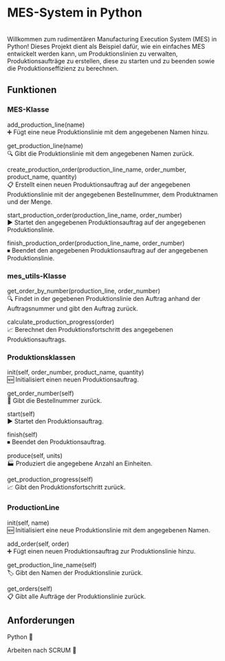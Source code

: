 <h1>MES-System in Python</h1>
</br>
Willkommen zum rudimentären Manufacturing Execution System (MES) in Python! Dieses Projekt dient als Beispiel dafür, wie ein einfaches MES entwickelt werden kann, um Produktionslinien zu verwalten, Produktionsaufträge zu erstellen, diese zu starten und zu beenden sowie die Produktionseffizienz zu berechnen.

<h2>Funktionen</h2>

<h3>MES-Klasse</h3>

add_production_line(name)
</br>
➕ Fügt eine neue Produktionslinie mit dem angegebenen Namen hinzu.

get_production_line(name)
</br>
🔍 Gibt die Produktionslinie mit dem angegebenen Namen zurück.

create_production_order(production_line_name, order_number, product_name, quantity)
</br>
📋 Erstellt einen neuen Produktionsauftrag auf der angegebenen Produktionslinie mit der angegebenen Bestellnummer, dem Produktnamen und der Menge.

start_production_order(production_line_name, order_number)
</br>
▶️ Startet den angegebenen Produktionsauftrag auf der angegebenen Produktionslinie.

finish_production_order(production_line_name, order_number)
</br>
⏹ Beendet den angegebenen Produktionsauftrag auf der angegebenen Produktionslinie.

<h3>mes_utils-Klasse</h3>

get_order_by_number(production_line, order_number)
</br>
🔍 Findet in der gegebenen Produktionslinie den Auftrag anhand der Auftragsnummer und gibt den Auftrag zurück.

calculate_production_progress(order)
</br>
📈 Berechnet den Produktionsfortschritt des angegebenen Produktionsauftrags.

<h3>Produktionsklassen</h3>

init(self, order_number, product_name, quantity)
</br>
🆕 Initialisiert einen neuen Produktionsauftrag.

get_order_number(self)
</br>
🔢 Gibt die Bestellnummer zurück.

start(self)
</br>
▶️ Startet den Produktionsauftrag.

finish(self)
</br>
⏹ Beendet den Produktionsauftrag.

produce(self, units)
</br>
🏭 Produziert die angegebene Anzahl an Einheiten.

get_production_progress(self)
</br>
📈 Gibt den Produktionsfortschritt zurück.

<h3>ProductionLine</h3>

init(self, name)
</br>
🆕 Initialisiert eine neue Produktionslinie mit dem angegebenen Namen.

add_order(self, order)
</br>
➕ Fügt einen neuen Produktionsauftrag zur Produktionslinie hinzu.

get_production_line_name(self)
</br>
🏷 Gibt den Namen der Produktionslinie zurück.

get_orders(self)
</br>
📋 Gibt alle Aufträge der Produktionslinie zurück.

<h2>Anforderungen</h2>
Python 🐍

Arbeiten nach SCRUM 🚀
